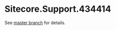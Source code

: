 # Sitecore.Support.434414

See [master branch](https://github.com/sitecoresupport/Sitecore.Support.434414) for details.